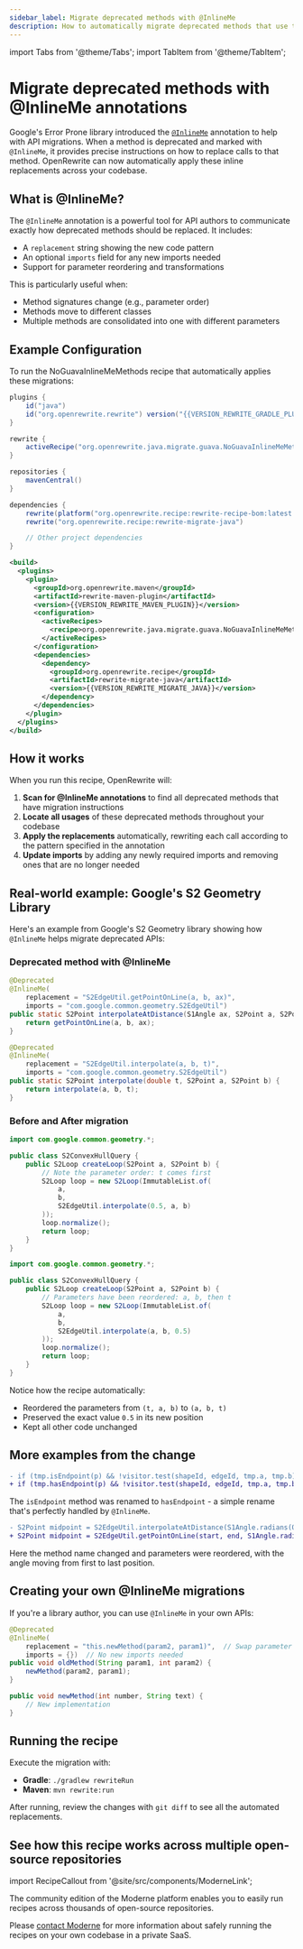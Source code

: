 ```yaml
---
sidebar_label: Migrate deprecated methods with @InlineMe
description: How to automatically migrate deprecated methods that use the @InlineMe annotation to their replacements.
---
```


import Tabs from '@theme/Tabs';
import TabItem from '@theme/TabItem';

# Migrate deprecated methods with @InlineMe annotations

Google's Error Prone library introduced the [`@InlineMe`](https://errorprone.info/docs/inlineme) annotation to help with API migrations. When a method is deprecated and marked with `@InlineMe`, it provides precise instructions on how to replace calls to that method. OpenRewrite can now automatically apply these inline replacements across your codebase.

## What is @InlineMe?

The `@InlineMe` annotation is a powerful tool for API authors to communicate exactly how deprecated methods should be replaced. It includes:

* A `replacement` string showing the new code pattern
* An optional `imports` field for any new imports needed
* Support for parameter reordering and transformations

This is particularly useful when:

* Method signatures change (e.g., parameter order)
* Methods move to different classes
* Multiple methods are consolidated into one with different parameters

## Example Configuration

To run the NoGuavaInlineMeMethods recipe that automatically applies these migrations:

<Tabs groupId="projectType">
<TabItem value="gradle" label="Gradle">

```groovy title="build.gradle"
plugins {
    id("java")
    id("org.openrewrite.rewrite") version("{{VERSION_REWRITE_GRADLE_PLUGIN}}")
}

rewrite {
    activeRecipe("org.openrewrite.java.migrate.guava.NoGuavaInlineMeMethods")
}

repositories {
    mavenCentral()
}

dependencies {
    rewrite(platform("org.openrewrite.recipe:rewrite-recipe-bom:latest.release"))
    rewrite("org.openrewrite.recipe:rewrite-migrate-java")

    // Other project dependencies
}
```

</TabItem>
<TabItem value="maven" label="Maven">

```xml title="pom.xml"
<build>
  <plugins>
    <plugin>
      <groupId>org.openrewrite.maven</groupId>
      <artifactId>rewrite-maven-plugin</artifactId>
      <version>{{VERSION_REWRITE_MAVEN_PLUGIN}}</version>
      <configuration>
        <activeRecipes>
          <recipe>org.openrewrite.java.migrate.guava.NoGuavaInlineMeMethods</recipe>
        </activeRecipes>
      </configuration>
      <dependencies>
        <dependency>
          <groupId>org.openrewrite.recipe</groupId>
          <artifactId>rewrite-migrate-java</artifactId>
          <version>{{VERSION_REWRITE_MIGRATE_JAVA}}</version>
        </dependency>
      </dependencies>
    </plugin>
  </plugins>
</build>
```

</TabItem>
</Tabs>

## How it works

When you run this recipe, OpenRewrite will:

1. **Scan for @InlineMe annotations** to find all deprecated methods that have migration instructions
2. **Locate all usages** of these deprecated methods throughout your codebase
3. **Apply the replacements** automatically, rewriting each call according to the pattern specified in the annotation
4. **Update imports** by adding any newly required imports and removing ones that are no longer needed

## Real-world example: Google's S2 Geometry Library

Here's an example from Google's S2 Geometry library showing how `@InlineMe` helps migrate deprecated APIs:

### Deprecated method with @InlineMe

```java
@Deprecated
@InlineMe(
    replacement = "S2EdgeUtil.getPointOnLine(a, b, ax)",
    imports = "com.google.common.geometry.S2EdgeUtil")
public static S2Point interpolateAtDistance(S1Angle ax, S2Point a, S2Point b) {
    return getPointOnLine(a, b, ax);
}

@Deprecated
@InlineMe(
    replacement = "S2EdgeUtil.interpolate(a, b, t)",
    imports = "com.google.common.geometry.S2EdgeUtil")
public static S2Point interpolate(double t, S2Point a, S2Point b) {
    return interpolate(a, b, t);
}
```

### Before and After migration

<Tabs>
<TabItem value="before" label="Before">

```java
import com.google.common.geometry.*;

public class S2ConvexHullQuery {
    public S2Loop createLoop(S2Point a, S2Point b) {
        // Note the parameter order: t comes first
        S2Loop loop = new S2Loop(ImmutableList.of(
            a, 
            b, 
            S2EdgeUtil.interpolate(0.5, a, b)
        ));
        loop.normalize();
        return loop;
    }
}
```

</TabItem>
<TabItem value="after" label="After">

```java
import com.google.common.geometry.*;

public class S2ConvexHullQuery {
    public S2Loop createLoop(S2Point a, S2Point b) {
        // Parameters have been reordered: a, b, then t
        S2Loop loop = new S2Loop(ImmutableList.of(
            a, 
            b, 
            S2EdgeUtil.interpolate(a, b, 0.5)
        ));
        loop.normalize();
        return loop;
    }
}
```

</TabItem>
</Tabs>

Notice how the recipe automatically:
- Reordered the parameters from `(t, a, b)` to `(a, b, t)`
- Preserved the exact value `0.5` in its new position
- Kept all other code unchanged

## More examples from the change

<Tabs>
<TabItem value="example1" label="Method rename">

```diff
- if (tmp.isEndpoint(p) && !visitor.test(shapeId, edgeId, tmp.a, tmp.b)) {
+ if (tmp.hasEndpoint(p) && !visitor.test(shapeId, edgeId, tmp.a, tmp.b)) {
```

The `isEndpoint` method was renamed to `hasEndpoint` - a simple rename that's perfectly handled by `@InlineMe`.

</TabItem>
<TabItem value="example2" label="Complex parameter reordering">

```diff
- S2Point midpoint = S2EdgeUtil.interpolateAtDistance(S1Angle.radians(0.5), start, end);
+ S2Point midpoint = S2EdgeUtil.getPointOnLine(start, end, S1Angle.radians(0.5));
```

Here the method name changed and parameters were reordered, with the angle moving from first to last position.

</TabItem>
</Tabs>

## Creating your own @InlineMe migrations

If you're a library author, you can use `@InlineMe` in your own APIs:

```java
@Deprecated
@InlineMe(
    replacement = "this.newMethod(param2, param1)",  // Swap parameter order
    imports = {})  // No new imports needed
public void oldMethod(String param1, int param2) {
    newMethod(param2, param1);
}

public void newMethod(int number, String text) {
    // New implementation
}
```

## Running the recipe

Execute the migration with:

- **Gradle**: `./gradlew rewriteRun`
- **Maven**: `mvn rewrite:run`

After running, review the changes with `git diff` to see all the automated replacements.

## See how this recipe works across multiple open-source repositories

import RecipeCallout from '@site/src/components/ModerneLink';

<RecipeCallout link="https://app.moderne.io/recipes/org.openrewrite.java.migrate.guava.NoGuavaInlineMeMethods" />

The community edition of the Moderne platform enables you to easily run recipes across thousands of open-source repositories.

Please [contact Moderne](https://moderne.io/product) for more information about safely running the recipes on your own codebase in a private SaaS.